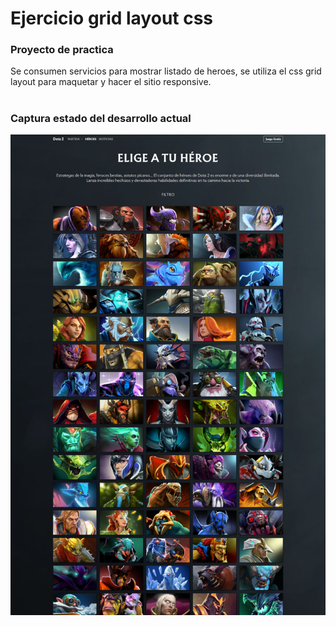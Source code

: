 # Ejercicio grid layout css

### Proyecto de practica

Se consumen servicios para mostrar listado de heroes,
se utiliza el css grid layout para maquetar y hacer el sitio responsive.

#

### Captura estado del desarrollo actual

![plot](./img/captura-dev.png)

